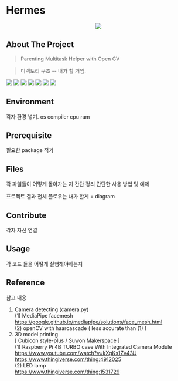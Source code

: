 # Hermes

<div align = center>
    <img src="https://capsule-render.vercel.app/api?type=waving&color=auto&height=200&section=header&text=Hermes&fontSize=90" />
</div>

## About The Project
> Parenting Multitask Helper with Open CV

> 디렉토리 구조 --  내가 할 거임.

<img src="https://img.shields.io/badge/Android%20Studio-3DDC84?style=flat&logo=Android%20Studio&logoColor=white"/>
<img src="https://img.shields.io/badge/Java-007396?style=flat&logo=Java&logoColor=white" />
<img src="https://img.shields.io/badge/Python-3776AB?style=flat&logo=Python&logoColor=white"/>
<img src="https://img.shields.io/badge/OpenCV-5C3EE8?style=flat&logo=OpenCV&logoColor=white"/>
<img src="https://img.shields.io/badge/TensorFlow-FF6F00?style=flat&logo=TensorFlow&logoColor=white"/>
<img src="https://img.shields.io/badge/Raspberry%20Pi-A22846?style=flat&logo=Raspberry%20Pi&logoColor=white"/>
<img src="https://img.shields.io/badge/Flask-000000?style=flat&logo=Flask&logoColor=white"/>


## Environment
 각자 환경 넣기.
 os compiler cpu ram

## Prerequisite
필요한 package 적기

## Files
각 파일들이 어떻게 돌아가는 지 간단 정리
간단한 사용 방법 및 예제

프로젝트 결과
전체 플로우는 내가 할게 + diagram

## Contribute
각자 자신 연결

## Usage
각 코드 들을 어떻게 실행해야하는지

## Reference
참고 내용

1. Camera detecting (camera.py)</br>
(1) MediaPipe facemesh</br> https://google.github.io/mediapipe/solutions/face_mesh.html</br>
(2) openCV with haarcascade ( less accurate than (1) )</br>
2. 3D model printing</br>
 [ Cubicon style-plus / Suwon Makerspace ]</br>
(1) Raspberry Pi 4B TURBO case With Integrated Camera Module</br>
https://www.youtube.com/watch?v=kXgKs1Zv43U</br>
https://www.thingiverse.com/thing:4912025</br>
(2) LED lamp</br>
https://www.thingiverse.com/thing:1531729
